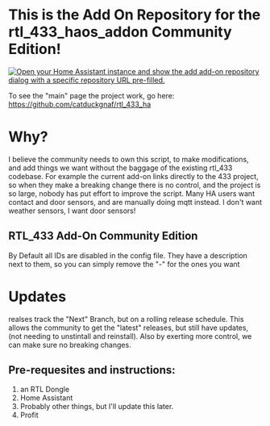 # This is the Add On Repository for the rtl_433_haos_addon Community Edition!


[![Open your Home Assistant instance and show the add add-on repository dialog with a specific repository URL pre-filled.](https://my.home-assistant.io/badges/supervisor_add_addon_repository.svg)](https://my.home-assistant.io/redirect/supervisor_add_addon_repository/?repository_url=https://github.com/catduckgnaf/rtl_433_haos_addon/)

To see the "main" page the project work, go here: https://github.com/catduckgnaf/rtl_433_ha




# Why?

I believe the community needs to own this script, to make modifications, and add things we want without the baggage of the existing rtl_433 codebase. For example the current add-on links directly to the 433 project, so when they make a breaking change there is no control, and the project is so large, nobody has put effort to improve the script. Many HA users want contact and door sensors, and are manually doing mqtt instead. I don't want weather sensors, I want door sensors!

## RTL_433 Add-On Community Edition

By Default all IDs are disabled in the config file. They have a description next to them, so you can simply remove the "-" for the ones you want


# Updates

realses track the "Next" Branch, but on a rolling release schedule. This allows the community to get the "latest" releases, but still have updates, (not needing to unstintall and reinstall). Also by exerting more control, we can make sure no breaking changes. 


## Pre-requesites and instructions:

1. an RTL Dongle
2. Home Assistant
3. Probably other things, but I'll update this later.
4. Profit




[aarch64-shield]: https://img.shields.io/badge/aarch64-yes-green.svg
[amd64-shield]: https://img.shields.io/badge/amd64-yes-green.svg
[armv7-shield]: https://img.shields.io/badge/armv7-yes-green.svg
